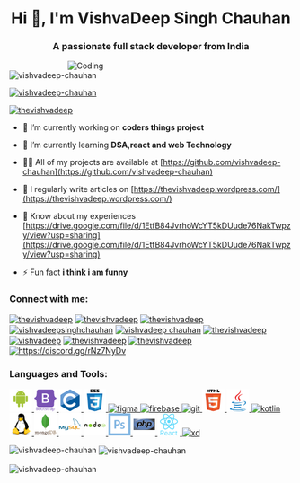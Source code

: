 <h1 align="center">Hi 👋, I'm VishvaDeep Singh Chauhan</h1>
<h3 align="center">A passionate full stack developer from India</h3>
<img align="right" alt="Coding" width="400" src="https://www.google.com/url?sa=i&url=https%3A%2F%2Fdribbble.com%2Fshots%2F3157364-Office-illustration-animation%2Fcolors.aco&psig=AOvVaw0afYrOP1VSfqA1gSCoqAFE&ust=1664026800316000&source=images&cd=vfe&ved=0CAwQjRxqFwoTCMiYnYKFq_oCFQAAAAAdAAAAABBk"

<p align="left"> <img src="https://komarev.com/ghpvc/?username=vishvadeep-chauhan&label=Profile%20views&color=0e75b6&style=flat" alt="vishvadeep-chauhan" /> </p>

<p align="left"> <a href="https://github.com/ryo-ma/github-profile-trophy"><img src="https://github-profile-trophy.vercel.app/?username=vishvadeep-chauhan" alt="vishvadeep-chauhan" /></a> </p>

<p align="left"> <a href="https://twitter.com/thevishvadeep" target="blank"><img src="https://img.shields.io/twitter/follow/thevishvadeep?logo=twitter&style=for-the-badge" alt="thevishvadeep" /></a> </p>

- 🔭 I’m currently working on **coders things project**

- 🌱 I’m currently learning **DSA,react and web Technology**

- 👨‍💻 All of my projects are available at [https://github.com/vishvadeep-chauhan](https://github.com/vishvadeep-chauhan)

- 📝 I regularly write articles on [https://thevishvadeep.wordpress.com/](https://thevishvadeep.wordpress.com/)

- 📄 Know about my experiences [https://drive.google.com/file/d/1EtfB84JvrhoWcYT5kDUude76NakTwpzy/view?usp=sharing](https://drive.google.com/file/d/1EtfB84JvrhoWcYT5kDUude76NakTwpzy/view?usp=sharing)

- ⚡ Fun fact **i think i am funny**

<h3 align="left">Connect with me:</h3>
<p align="left">
<a href="https://twitter.com/thevishvadeep" target="blank"><img align="center" src="https://raw.githubusercontent.com/rahuldkjain/github-profile-readme-generator/master/src/images/icons/Social/twitter.svg" alt="thevishvadeep" height="30" width="40" /></a>
<a href="https://linkedin.com/in/thevishvadeep" target="blank"><img align="center" src="https://raw.githubusercontent.com/rahuldkjain/github-profile-readme-generator/master/src/images/icons/Social/linked-in-alt.svg" alt="thevishvadeep" height="30" width="40" /></a>
<a href="https://instagram.com/thevishvadeep" target="blank"><img align="center" src="https://raw.githubusercontent.com/rahuldkjain/github-profile-readme-generator/master/src/images/icons/Social/instagram.svg" alt="thevishvadeep" height="30" width="40" /></a>
<a href="https://medium.com/vishvadeepsinghchauhan" target="blank"><img align="center" src="https://raw.githubusercontent.com/rahuldkjain/github-profile-readme-generator/master/src/images/icons/Social/medium.svg" alt="vishvadeepsinghchauhan" height="30" width="40" /></a>
<a href="https://www.youtube.com/c/vishvadeep chauhan" target="blank"><img align="center" src="https://raw.githubusercontent.com/rahuldkjain/github-profile-readme-generator/master/src/images/icons/Social/youtube.svg" alt="vishvadeep chauhan" height="30" width="40" /></a>
<a href="https://www.codechef.com/users/thevishvadeep" target="blank"><img align="center" src="https://cdn.jsdelivr.net/npm/simple-icons@3.1.0/icons/codechef.svg" alt="thevishvadeep" height="30" width="40" /></a>
<a href="https://www.hackerrank.com/vishvadeep" target="blank"><img align="center" src="https://raw.githubusercontent.com/rahuldkjain/github-profile-readme-generator/master/src/images/icons/Social/hackerrank.svg" alt="vishvadeep" height="30" width="40" /></a>
<a href="https://codeforces.com/profile/thevishvadeep" target="blank"><img align="center" src="https://raw.githubusercontent.com/rahuldkjain/github-profile-readme-generator/master/src/images/icons/Social/codeforces.svg" alt="thevishvadeep" height="30" width="40" /></a>
<a href="https://www.leetcode.com/thevishvadeep" target="blank"><img align="center" src="https://raw.githubusercontent.com/rahuldkjain/github-profile-readme-generator/master/src/images/icons/Social/leet-code.svg" alt="thevishvadeep" height="30" width="40" /></a>
<a href="https://discord.gg/https://discord.gg/rNz7NyDv" target="blank"><img align="center" src="https://raw.githubusercontent.com/rahuldkjain/github-profile-readme-generator/master/src/images/icons/Social/discord.svg" alt="https://discord.gg/rNz7NyDv" height="30" width="40" /></a>
</p>

<h3 align="left">Languages and Tools:</h3>
<p align="left"> <a href="https://developer.android.com" target="_blank" rel="noreferrer"> <img src="https://raw.githubusercontent.com/devicons/devicon/master/icons/android/android-original-wordmark.svg" alt="android" width="40" height="40"/> </a> <a href="https://getbootstrap.com" target="_blank" rel="noreferrer"> <img src="https://raw.githubusercontent.com/devicons/devicon/master/icons/bootstrap/bootstrap-plain-wordmark.svg" alt="bootstrap" width="40" height="40"/> </a> <a href="https://www.cprogramming.com/" target="_blank" rel="noreferrer"> <img src="https://raw.githubusercontent.com/devicons/devicon/master/icons/c/c-original.svg" alt="c" width="40" height="40"/> </a> <a href="https://www.w3schools.com/css/" target="_blank" rel="noreferrer"> <img src="https://raw.githubusercontent.com/devicons/devicon/master/icons/css3/css3-original-wordmark.svg" alt="css3" width="40" height="40"/> </a> <a href="https://www.figma.com/" target="_blank" rel="noreferrer"> <img src="https://www.vectorlogo.zone/logos/figma/figma-icon.svg" alt="figma" width="40" height="40"/> </a> <a href="https://firebase.google.com/" target="_blank" rel="noreferrer"> <img src="https://www.vectorlogo.zone/logos/firebase/firebase-icon.svg" alt="firebase" width="40" height="40"/> </a> <a href="https://git-scm.com/" target="_blank" rel="noreferrer"> <img src="https://www.vectorlogo.zone/logos/git-scm/git-scm-icon.svg" alt="git" width="40" height="40"/> </a> <a href="https://www.w3.org/html/" target="_blank" rel="noreferrer"> <img src="https://raw.githubusercontent.com/devicons/devicon/master/icons/html5/html5-original-wordmark.svg" alt="html5" width="40" height="40"/> </a> <a href="https://www.java.com" target="_blank" rel="noreferrer"> <img src="https://raw.githubusercontent.com/devicons/devicon/master/icons/java/java-original.svg" alt="java" width="40" height="40"/> </a> <a href="https://kotlinlang.org" target="_blank" rel="noreferrer"> <img src="https://www.vectorlogo.zone/logos/kotlinlang/kotlinlang-icon.svg" alt="kotlin" width="40" height="40"/> </a> <a href="https://www.linux.org/" target="_blank" rel="noreferrer"> <img src="https://raw.githubusercontent.com/devicons/devicon/master/icons/linux/linux-original.svg" alt="linux" width="40" height="40"/> </a> <a href="https://www.mongodb.com/" target="_blank" rel="noreferrer"> <img src="https://raw.githubusercontent.com/devicons/devicon/master/icons/mongodb/mongodb-original-wordmark.svg" alt="mongodb" width="40" height="40"/> </a> <a href="https://www.mysql.com/" target="_blank" rel="noreferrer"> <img src="https://raw.githubusercontent.com/devicons/devicon/master/icons/mysql/mysql-original-wordmark.svg" alt="mysql" width="40" height="40"/> </a> <a href="https://nodejs.org" target="_blank" rel="noreferrer"> <img src="https://raw.githubusercontent.com/devicons/devicon/master/icons/nodejs/nodejs-original-wordmark.svg" alt="nodejs" width="40" height="40"/> </a> <a href="https://www.photoshop.com/en" target="_blank" rel="noreferrer"> <img src="https://raw.githubusercontent.com/devicons/devicon/master/icons/photoshop/photoshop-line.svg" alt="photoshop" width="40" height="40"/> </a> <a href="https://www.php.net" target="_blank" rel="noreferrer"> <img src="https://raw.githubusercontent.com/devicons/devicon/master/icons/php/php-original.svg" alt="php" width="40" height="40"/> </a> <a href="https://reactjs.org/" target="_blank" rel="noreferrer"> <img src="https://raw.githubusercontent.com/devicons/devicon/master/icons/react/react-original-wordmark.svg" alt="react" width="40" height="40"/> </a> <a href="https://www.adobe.com/products/xd.html" target="_blank" rel="noreferrer"> <img src="https://cdn.worldvectorlogo.com/logos/adobe-xd.svg" alt="xd" width="40" height="40"/> </a> </p>

<p><img align="left" src="https://github-readme-stats.vercel.app/api/top-langs?username=vishvadeep-chauhan&show_icons=true&locale=en&layout=compact" alt="vishvadeep-chauhan" /></p>

<p>&nbsp;<img align="center" src="https://github-readme-stats.vercel.app/api?username=vishvadeep-chauhan&show_icons=true&locale=en" alt="vishvadeep-chauhan" /></p>

<p><img align="center" src="https://github-readme-streak-stats.herokuapp.com/?user=vishvadeep-chauhan&" alt="vishvadeep-chauhan" /></p>
